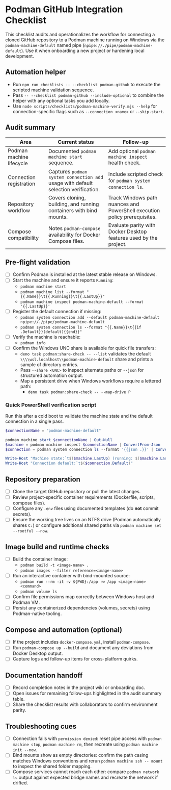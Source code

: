 # Podman GitHub Integration Checklist

This checklist audits and operationalizes the workflow for connecting a cloned
GitHub repository to a Podman machine running on Windows via the
`podman-machine-default` named pipe (`npipe://./pipe/podman-machine-default`).
Use it when onboarding a new project or hardening local development.

## Automation helper

- Run `npm run checklists -- --checklist podman-github` to execute the scripted
  machine validation sequence.
- Pass `-- --checklist podman-github --include-optional` to combine the helper
  with any optional tasks you add locally.
- Use `node scripts/checklists/podman-machine-verify.mjs --help` for
  connection-specific flags such as `--connection <name>` or `--skip-start`.

## Audit summary

| Area | Current status | Follow-up |
| ---- | -------------- | --------- |
| Podman machine lifecycle | Documented `podman machine start` sequence. | Add optional `podman machine inspect` health check. |
| Connection registration | Captures `podman system connection add` usage with default selection verification. | Include scripted check for `podman system connection ls`. |
| Repository workflow | Covers cloning, building, and running containers with bind mounts. | Track Windows path nuances and PowerShell execution policy prerequisites. |
| Compose compatibility | Notes `podman-compose` availability for Docker Compose files. | Evaluate parity with Docker Desktop features used by the project. |

## Pre-flight validation

- [ ] Confirm Podman is installed at the latest stable release on Windows.
- [ ] Start the machine and ensure it reports `Running`:
  - `podman machine start`
  - `podman machine list --format "{{.Name}}\t{{.Running}}\t{{.LastUp}}"`
  - `podman machine inspect podman-machine-default --format '{{.LastUp}}'`
- [ ] Register the default connection if missing:
  - `podman system connection add --default podman-machine-default npipe://./pipe/podman-machine-default`
  - `podman system connection ls --format "{{.Name}}\t{{if .Default}}(default){{end}}"`
- [ ] Verify the machine is reachable:
  - `podman info`
- [ ] Confirm the Windows UNC share is available for quick file transfers:
  - `deno task podman:share-check -- --list` validates the default
    `\\\\wsl.localhost\\podman-machine-default` share and prints a sample of
    directory entries.
  - Pass `--share <UNC>` to inspect alternate paths or `--json` for structured
    automation output.
  - Map a persistent drive when Windows workflows require a lettered path:
    - `deno task podman:share-check -- --map-drive P`

### Quick PowerShell verification script

Run this after a cold boot to validate the machine state and the default
connection in a single pass.

```powershell
$connectionName = "podman-machine-default"

podman machine start $connectionName | Out-Null
$machine = podman machine inspect $connectionName | ConvertFrom-Json
$connection = podman system connection ls --format '{{json .}}' | ConvertFrom-Json | Where-Object { $_.Name -eq $connectionName }

Write-Host "Machine state:`t$($machine.LastUp) (running: $($machine.LastUp -ne $null))"
Write-Host "Connection default:`t$($connection.Default)"
```

## Repository preparation

- [ ] Clone the target GitHub repository or pull the latest changes.
- [ ] Review project-specific container requirements (Dockerfile, scripts, compose files).
- [ ] Configure any `.env` files using documented templates (do **not** commit secrets).
- [ ] Ensure the working tree lives on an NTFS drive (Podman automatically shares `C:`) or configure additional shared paths via `podman machine set --rootful --now`.

## Image build and runtime checks

- [ ] Build the container image:
  - `podman build -t <image-name> .`
  - `podman images --filter reference=<image-name>`
- [ ] Run an interactive container with bind-mounted source:
  - `podman run --rm -it -v ${PWD}:/app -w /app <image-name> <command>`
  - `podman volume ls`
- [ ] Confirm file permissions map correctly between Windows host and Podman VM.
- [ ] Persist any containerized dependencies (volumes, secrets) using Podman-native tooling.

## Compose and automation (optional)

- [ ] If the project includes `docker-compose.yml`, install `podman-compose`.
- [ ] Run `podman-compose up --build` and document any deviations from Docker Desktop output.
- [ ] Capture logs and follow-up items for cross-platform quirks.

## Documentation handoff

- [ ] Record completion notes in the project wiki or onboarding doc.
- [ ] Open issues for remaining follow-ups highlighted in the audit summary table.
- [ ] Share the checklist results with collaborators to confirm environment parity.

## Troubleshooting cues

- [ ] Connection fails with `permission denied`: reset pipe access with `podman machine stop`, `podman machine rm`, then recreate using `podman machine init --now`.
- [ ] Bind mounts show as empty directories: confirm the path casing matches Windows conventions and rerun `podman machine ssh -- mount` to inspect the shared folder mapping.
- [ ] Compose services cannot reach each other: compare `podman network ls` output against expected bridge names and recreate the network if drifted.
